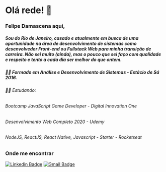 # Olá rede! 👋
### Felipe Damascena aqui,
##### Sou do Rio de Janeiro, casado e atualmente em busca de uma oportunidade na área de desenvolvimento de sistemas como desenvolvedor Front-end ou Fullstack Web para minha transição de carreira. Não sei muito (ainda), mas o pouco que sei faço com qualidade e respeito e tento a cada dia ser melhor do que ontem.
##### 👨‍🎓 Formado em Análise e Desenvolvimento de Sistemas - Estácio de Sá 2016.

###### 👨‍💻 Estudando:  
###### Bootcamp JavaScript Game Developer - Digital Innovation One 
###### Desenvolvimento Web Completo 2020 - Udemy
###### NodeJS, ReactJS, React Native, Javascript - Starter - Rocketseat 

### Onde me encontrar

[![Linkedin Badge](https://img.shields.io/badge/-Linkedin-blue?style=flat-square&logo=Linkedin&logoColor=white&link=https://www.linkedin.com/in/felipe-damascena/)](https://www.linkedin.com/in/felipe-damascena-1b86355b/)
[![Gmail Badge](https://img.shields.io/badge/-Gmail-c14438?style=flat-square&logo=Gmail&logoColor=white&link=mailto:jfdamascena@gmail.com)](mailto:jfdamascena@gmail.com)
